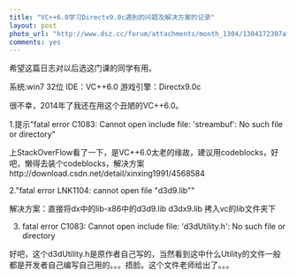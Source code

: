 ```yaml
---
title: "VC++6.0学习Directx9.0c遇到的问题及解决方案的记录"
layout: post
photo_url: "http://www.dsz.cc/forum/attachments/month_1304/1304172307afdd7fd16b9d357f.jpg"
comments: yes
---
```


希望这篇日志对以后选这门课的同学有用。

系统:win7 32位 IDE：VC++6.0 游戏引擎：Directx9.0c

 
很不幸，2014年了我还在用这个丑陋的VC++6.0。

1.提示"fatal error C1083: Cannot open include file: 'streambuf': No such file or directory"

上StackOverFlow看了一下，是VC++6.0太老的缘故，建议用codeblocks，好吧，懒得去装个codeblocks，解决方案http://download.csdn.net/detail/xinxing1991/4568584

 

 

2."fatal error LNK1104: cannot open file "d3d9.lib""

解决方案：直接将dx中的lib-x86中的d3d9.lib d3dx9.lib 拷入vc的lib文件夹下

 

3. fatal error C1083: Cannot open include file: 'd3dUtility.h': No such file or directory

好吧，这个d3dUtility.h是原作者自己写的，当然看到这中什么Utility的文件一般都是开发者自己编写自己用的。。。捂脸。这个文件老师给出了。。。